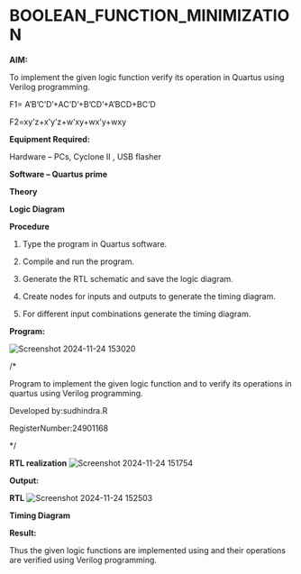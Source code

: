 # BOOLEAN_FUNCTION_MINIMIZATION

**AIM:**

To implement the given logic function verify its operation in Quartus using Verilog programming.

F1= A’B’C’D’+AC’D’+B’CD’+A’BCD+BC’D 

F2=xy’z+x’y’z+w’xy+wx’y+wxy

**Equipment Required:**

Hardware – PCs, Cyclone II , USB flasher

**Software – Quartus prime**

**Theory**

**Logic Diagram**

**Procedure**

1.	Type the program in Quartus software.

2.	Compile and run the program.

3.	Generate the RTL schematic and save the logic diagram.

4.	Create nodes for inputs and outputs to generate the timing diagram.

5.	For different input combinations generate the timing diagram.



**Program:**

![Screenshot 2024-11-24 153020](https://github.com/user-attachments/assets/6c3a5764-e08e-4c2f-be21-5a291adea15b)

/*

Program to implement the given logic function and to verify its operations in quartus using Verilog programming. 

Developed by:sudhindra.R

RegisterNumber:24901168

*/


**RTL realization**
![Screenshot 2024-11-24 151754](https://github.com/user-attachments/assets/fcbd1d1f-f0c1-4984-b3c2-af72421c8636)


**Output:**


**RTL**
![Screenshot 2024-11-24 152503](https://github.com/user-attachments/assets/784edf15-3765-43db-92a3-f933ad093261)



**Timing Diagram**

**Result:**

Thus the given logic functions are implemented using and their operations are verified using Verilog programming.

